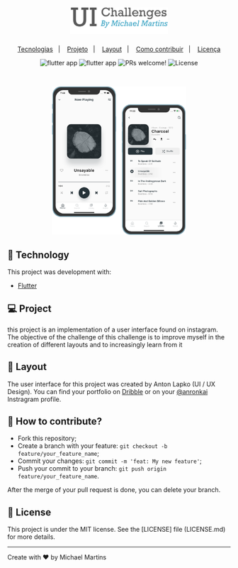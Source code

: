 <h1 align="center">
    <img alt="UI Challenges" title="UI Challenges" src=".github/logo_ui_challenges.png" width="220px" />
</h1>

<p align="center">
  <a href="#-technology">Tecnologias</a>&nbsp;&nbsp;&nbsp;|&nbsp;&nbsp;&nbsp;
  <a href="#-project">Projeto</a>&nbsp;&nbsp;&nbsp;|&nbsp;&nbsp;&nbsp;
  <a href="#-layout">Layout</a>&nbsp;&nbsp;&nbsp;|&nbsp;&nbsp;&nbsp;
  <a href="#-how-to-contribute">Como contribuir</a>&nbsp;&nbsp;&nbsp;|&nbsp;&nbsp;&nbsp;
  <a href="#memo-license">Licença</a>
</p>

<p align="center">
  <row>
    <img src="https://badgen.net/badge/types/flutter/blue?icon=flutter" alt="flutter app"/>
    <img src="https://badgen.net/badge/platform/android,ios?list=|" alt="flutter app"/>
    <img src="https://img.shields.io/static/v1?label=PRs&message=welcome&color=blue" alt="PRs welcome!" />
    <img alt="License" src="https://img.shields.io/static/v1?label=license&message=MIT&color=blue">
  </row>
</p>

<br>

<p align="center">
  <img alt="UI Player" src=".github/ui_player.png" width="60%">
</p>

## 🚀 Technology

This project was development with:

- [Flutter](https://flutter.dev/)

## 💻 Project

this project is an implementation of a user interface found on instagram. The objective of the challenge of this challenge is to improve myself in the creation of different layouts and to increasingly learn from it

## 🔖 Layout

The user interface for this project was created by Anton Lapko (UI / UX Design). You can find your portfolio on [Dribble](https://dribbble.com/anronkai) or on your [@anronkai](https://www.instagram.com/anronkai/) Instragram profile.

## 🤔 How to contribute?

- Fork this repository;
- Create a branch with your feature: `git checkout -b feature/your_feature_name`;
- Commit your changes: `git commit -m 'feat: My new feature'`;
- Push your commit to your branch: `git push origin feature/your_feature_name`.

After the merge of your pull request is done, you can delete your branch.

## :memo: License

This project is under the MIT license. See the [LICENSE] file (LICENSE.md) for more details.

---

Create with ♥ by Michael Martins
